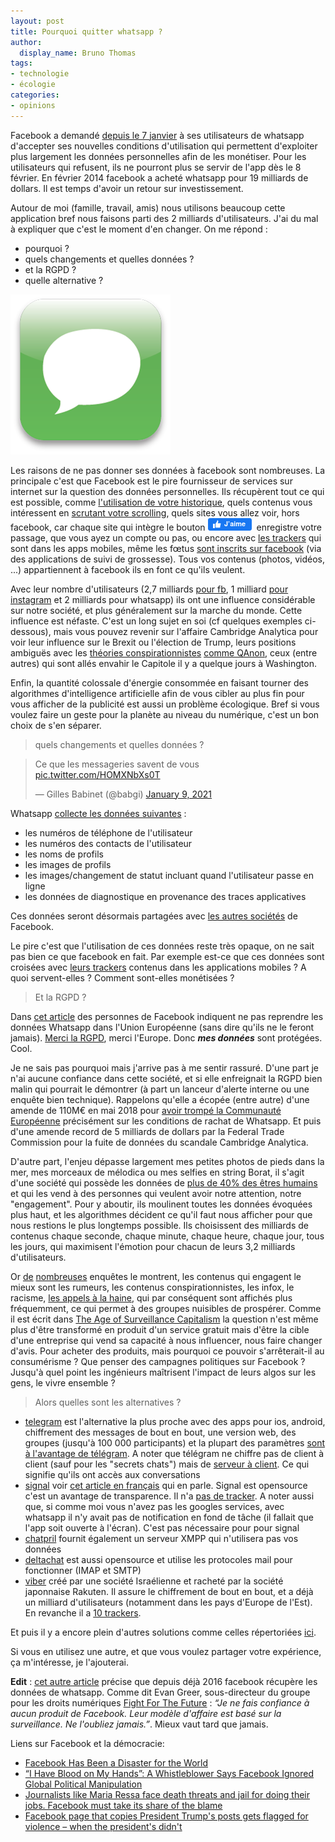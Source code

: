 ```yaml
---
layout: post
title: Pourquoi quitter whatsapp ?
author:
  display_name: Bruno Thomas
tags:
- technologie
- écologie
categories:
- opinions
---
```


Facebook a demandé [depuis le 7 janvier](https://www.francetvinfo.fr/internet/reseaux-sociaux/facebook/whatsapp-veut-partager-plus-de-donnees-avec-facebook-les-utilisateurs-s-inquietent_4248591.html) à ses utilisateurs de whatsapp d'accepter ses nouvelles conditions d'utilisation qui permettent d'exploiter plus largement les données personnelles afin de les monétiser. Pour les utilisateurs qui refusent, ils ne pourront plus se servir de l'app dès le 8 février. En février 2014 facebook a acheté whatsapp pour 19 milliards de dollars. Il est temps d'avoir un retour sur investissement.

Autour de moi (famille, travail, amis) nous utilisons beaucoup cette application bref nous faisons parti des 2 milliards d'utilisateurs. J'ai du mal à expliquer que c'est le moment d'en changer. On me répond :

* pourquoi ?
* quels changements et quelles données ?
* et la RGPD ?
* quelle alternative ?

![chat](/images/quitter_whatsapp/Chat.png)

Les raisons de ne pas donner ses données à facebook sont nombreuses. La principale c'est que Facebook est le pire fournisseur de services sur internet sur la question des données personnelles. Ils récupèrent tout ce qui est possible, comme [l'utilisation de votre historique](https://gizmodo.com/how-to-stop-facebook-from-sharing-your-browsing-history-1589918083), quels contenus vous intéressent en [scrutant votre scrolling](https://arstechnica.com/information-technology/2013/10/facebook-may-start-logging-your-cursor-movements/), quels sites vous allez voir, hors facebook, car chaque site qui intègre le bouton ![like](/images/quitter_whatsapp/like.png) enregistre votre passage, que vous ayez un compte ou pas, ou encore avec [les trackers](https://exodus-privacy.eu.org/fr/) qui sont dans les apps mobiles, même les fœtus [sont inscrits sur facebook](https://www.franceinter.fr/emissions/le-code-a-change/ils-cherchent-les-trucs-bizarres-qu-il-y-a-dans-vos-telephones-rencontre-avec-des-traqueurs-de-trackers) (via des applications de suivi de grossesse). Tous vos contenus (photos, vidéos, ...) appartiennent à facebook ils en font ce qu'ils veulent.

Avec leur nombre d'utilisateurs (2,7 milliards [pour fb](https://www.statista.com/statistics/264810/number-of-monthly-active-facebook-users-worldwide/), 1 milliard [pour instagram](https://backlinko.com/instagram-users#instagram-stats-top-picks) et 2 milliards pour whatsapp) ils ont une influence considérable sur notre société, et plus généralement sur la marche du monde. Cette influence est néfaste. C'est un long sujet en soi (cf quelques exemples ci-dessous), mais vous pouvez revenir sur l'affaire Cambridge Analytica pour voir leur influence sur le Brexit ou l'élection de Trump, leurs positions ambiguës avec les [théories conspirationnistes](https://www.youtube.com/watch?v=OYqC0_E-Vq0) [comme QAnon](https://www.lemonde.fr/pixels/article/2020/08/11/sur-facebook-la-theorie-complotiste-qanon-rassemble-des-centaines-de-milliers-d-adeptes_6048688_4408996.html), ceux (entre autres) qui sont allés envahir le Capitole il y a quelque jours à Washington.

Enfin, la quantité colossale d'énergie consommée en faisant tourner des algorithmes d'intelligence artificielle afin de vous cibler au plus fin pour vous afficher de la publicité est aussi un problème écologique. Bref si vous voulez faire un geste pour la planète au niveau du numérique, c'est un bon choix de s'en séparer.

> quels changements et quelles données ?

<blockquote class="twitter-tweet"><p lang="fr" dir="ltr">Ce que les messageries savent de vous <a href="https://t.co/HOMXNbXs0T">pic.twitter.com/HOMXNbXs0T</a></p>&mdash; Gilles Babinet (@babgi) <a href="https://twitter.com/babgi/status/1348003104856399873?ref_src=twsrc%5Etfw">January 9, 2021</a></blockquote> <script async src="https://platform.twitter.com/widgets.js" charset="utf-8"></script>

Whatsapp [collecte les données suivantes](https://arstechnica.com/tech-policy/2021/01/whatsapp-users-must-share-their-data-with-facebook-or-stop-using-the-app/) :

* les numéros de téléphone de l'utilisateur
* les numéros des contacts de l'utilisateur
* les noms de profils
* les images de profils
* les images/changement de statut incluant quand l'utilisateur passe en ligne
* les données de diagnostique en provenance des traces applicatives

Ces données seront désormais partagées avec [les autres sociétés](https://faq.whatsapp.com/general/security-and-privacy/the-facebook-companies) de Facebook.

Le pire c'est que l'utilisation de ces données reste très opaque, on ne sait pas bien ce que facebook en fait. Par exemple est-ce que ces données sont croisées avec [leurs trackers](https://reports.exodus-privacy.eu.org/fr/trackers/65/) contenus dans les applications mobiles ? A quoi servent-elles ? Comment sont-elles monétisées ?

> Et la RGPD ?

Dans [cet article](https://www.frandroid.com/android/applications/823520_whatsapp-sera-inaccessible-si-vous-ne-partagez-pas-vos-donnees-avec-facebook) des personnes de Facebook indiquent ne pas reprendre les données Whatsapp dans l'Union Européenne (sans dire qu'ils ne le feront jamais). [Merci la RGPD](https://www.quechoisir.org/actualite-donnees-personnelles-whatsapp-partagera-vos-donnees-avec-facebook-n87095/), merci l'Europe. Donc ***mes données*** sont protégées. Cool.

Je ne sais pas pourquoi mais j'arrive pas à me sentir rassuré. D'une part je n'ai aucune confiance dans cette société, et si elle enfreignait la RGPD bien malin qui pourrait le démontrer (à part un lanceur d'alerte interne ou une enquête bien technique). Rappelons qu'elle a écopée (entre autre) d'une amende de 110M€ en mai 2018 pour [avoir trompé la Communauté Européenne](https://www.lemondeinformatique.fr/actualites/lire-facebook-ecope-d-un-amende-de-110-meteuro-pour-infraction-sur-les-fusions-en-europe-68253.html) précisément sur les conditions de rachat de Whatsapp. Et puis d'une amende record de 5 milliards de dollars par la Federal Trade Commission pour la fuite de données du scandale Cambridge Analytica.

D'autre part, l'enjeu dépasse largement mes petites photos de pieds dans la mer, mes morceaux de mélodica ou mes selfies en string Borat, il s'agit d'une société qui possède les données de [plus de 40% des êtres humains](https://zephoria.com/top-15-valuable-facebook-statistics/) et qui les vend à des personnes qui veulent avoir notre attention, notre "engagement". Pour y aboutir, ils moulinent toutes les données évoquées plus haut, et les algorithmes décident ce qu'il faut nous afficher pour que nous restions le plus longtemps possible. Ils choisissent des milliards de contenus chaque seconde, chaque minute, chaque heure, chaque jour, tous les jours, qui maximisent l'émotion pour chacun de leurs 3,2 milliards d'utilisateurs.

Or [de](https://www.forbes.com/sites/petersuciu/2020/09/11/conspiracy-theories-have-gained-traction-since-911-thanks-to-social-media/) [nombreuses](https://arxiv.org/pdf/1403.3344v1.pdf) enquêtes le montrent, les contenus qui engagent le mieux sont les rumeurs, les contenus conspirationnistes, les infox, le racisme, [les appels à la haine](https://www.stophateforprofit.org/), qui par conséquent sont affichés plus fréquemment, ce qui permet à des groupes nuisibles de prospérer. Comme il est écrit dans [The Age of Surveillance Capitalism](https://en.wikipedia.org/wiki/The_Age_of_Surveillance_Capitalism) la question n'est même plus d'être transformé en produit d'un service gratuit mais d'être la cible d'une entreprise qui vend sa capacité à nous influencer, nous faire changer d'avis. Pour acheter des produits, mais pourquoi ce pouvoir s'arrêterait-il au consumérisme ? Que penser des campagnes politiques sur Facebook ? Jusqu'à quel point les ingénieurs maîtrisent l'impact de leurs algos sur les gens, le vivre ensemble ?

> Alors quelles sont les alternatives ?

- [telegram](https://telegram.org/) est l'alternative la plus proche avec des apps pour ios, android, chiffrement des messages de bout en bout, une version web, des groupes (jusqu'à 100 000 participants) et la plupart des paramètres [sont à l'avantage de télégram](https://www.geekdashboard.com/whatsapp-telegram-ultimate-comparison-table/). A noter que télégram ne chiffre pas de client à client (sauf pour les "secrets chats") mais de [serveur à client](https://heimdalsecurity.com/blog/is-telegram-secure/). Ce qui signifie qu'ils ont accès aux conversations
- [signal](https://www.signal.org/) voir [cet article en français](https://iampox.com/blog/pourquoi-abandonner-whatsapp-au-profit-de-signal) qui en parle. Signal est opensource c'est un avantage de transparence. Il n'a [pas de tracker](https://reports.exodus-privacy.eu.org/fr/reports/org.thoughtcrime.securesms/latest/). A noter aussi que, si comme moi vous n'avez pas les googles services, avec whatsapp il n'y avait pas de notification en fond de tâche (il fallait que l'app soit ouverte à l'écran). C'est pas nécessaire pour pour signal
- [chatpril](https://www.chapril.org/XMPP) fournit également un serveur XMPP qui n'utilisera pas vos données
- [deltachat](https://delta.chat/fr/) est aussi opensource et utilise les protocoles mail pour fonctionner (IMAP et SMTP)
- [viber](https://www.viber.com/fr/) créé par une société Israélienne et racheté par la société japonnaise Rakuten. Il assure le chiffrement de bout en bout, et a déjà un milliard d'utilisateurs (notamment dans les pays d'Europe de l'Est). En revanche il a [10 trackers](https://reports.exodus-privacy.eu.org/fr/reports/com.viber.voip/latest/).

Et puis il y a encore plein d'autres solutions comme celles répertoriées [ici](https://www.techolac.com/whatsapp-alternatives/).

Si vous en utilisez une autre, et que vous voulez partager votre expérience, ça m'intéresse, je l'ajouterai.

**Edit** : [cet autre article](https://www.wired.com/story/whatsapp-facebook-data-share-notification/) précise que depuis déjà 2016 facebook récupère les données de whatsapp. Comme dit Evan Greer, sous-directeur du groupe pour les droits numériques [Fight For The Future](https://www.fightforthefuture.org/) : *“Je ne fais confiance à aucun produit de Facebook. Leur modèle d'affaire est basé sur la surveillance. Ne l'oubliez jamais.”*. Mieux vaut tard que jamais.

Liens sur Facebook et la démocracie:
* [Facebook Has Been a Disaster for the World](https://www.nytimes.com/2020/09/18/opinion/facebook-democracy.html)
* [“I Have Blood on My Hands”: A Whistleblower Says Facebook Ignored Global Political Manipulation](https://www.buzzfeednews.com/article/craigsilverman/facebook-ignore-political-manipulation-whistleblower-memo)
* [Journalists like Maria Ressa face death threats and jail for doing their jobs. Facebook must take its share of the blame](https://edition.cnn.com/2020/06/30/opinions/maria-ressa-facebook-intl-hnk/index.html)
* [Facebook page that copies President Trump's posts gets flagged for violence – when the president's didn't](https://www.cbsnews.com/news/facebook-donald-trump-copy-account-flagged-inciting-violence/)
